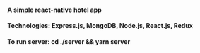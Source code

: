 #### A simple react-native hotel app

#### Technologies: Express.js, MongoDB, Node.js, React.js, Redux

#### To run server: cd ./server && yarn server
